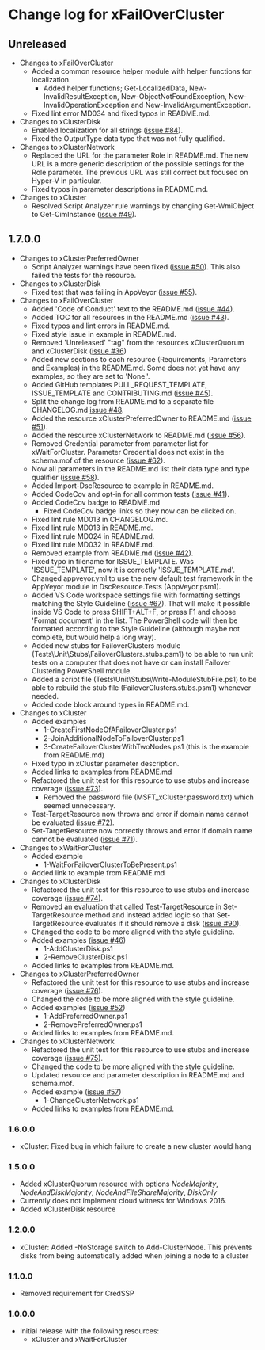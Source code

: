 # Change log for xFailOverCluster

## Unreleased

- Changes to xFailOverCluster
  - Added a common resource helper module with helper functions for localization.
    - Added helper functions; Get-LocalizedData, New-InvalidResultException,
      New-ObjectNotFoundException, New-InvalidOperationException and
      New-InvalidArgumentException.
  - Fixed lint error MD034 and fixed typos in README.md.
- Changes to xClusterDisk
  - Enabled localization for all strings ([issue #84](https://github.com/PowerShell/xFailOverCluster/issues/84)).
  - Fixed the OutputType data type that was not fully qualified.
- Changes to xClusterNetwork
  - Replaced the URL for the parameter Role in README.md. The new URL is a more
    generic description of the possible settings for the Role parameter. The
    previous URL was still correct but focused on Hyper-V in particular.
  - Fixed typos in parameter descriptions in README.md.
- Changes to xCluster
  - Resolved Script Analyzer rule warnings by changing Get-WmiObject to
    Get-CimInstance ([issue #49](https://github.com/PowerShell/xFailOverCluster/issues/49)).

## 1.7.0.0

- Changes to xClusterPreferredOwner
  - Script Analyzer warnings have been fixed ([issue #50](https://github.com/PowerShell/xFailOverCluster/issues/50)). This also failed the
    tests for the resource.
- Changes to xClusterDisk
  - Fixed test that was failing in  AppVeyor ([issue #55](https://github.com/PowerShell/xFailOverCluster/issues/55)).
- Changes to xFailOverCluster
  - Added 'Code of Conduct' text to the README.md ([issue #44](https://github.com/PowerShell/xFailOverCluster/issues/44)).
  - Added TOC for all resources in the README.md ([issue #43](https://github.com/PowerShell/xFailOverCluster/issues/43)).
  - Fixed typos and lint errors in README.md.
  - Fixed style issue in example in README.md.
  - Removed 'Unreleased' "tag" from the resources xClusterQuorum and
    xClusterDisk ([issue #36](https://github.com/PowerShell/xFailOverCluster/issues/36))
  - Added new sections to each resource (Requirements, Parameters and Examples)
    in the README.md. Some does not yet have any examples, so they are set to
    'None.'.
  - Added GitHub templates PULL\_REQUEST\_TEMPLATE, ISSUE_TEMPLATE and
    CONTRIBUTING.md ([issue #45](https://github.com/PowerShell/xFailOverCluster/issues/45)).
  - Split the change log from README.md to a separate file CHANGELOG.md
    [issue #48](https://github.com/PowerShell/xFailOverCluster/issues/48).
  - Added the resource xClusterPreferredOwner to README.md ([issue #51](https://github.com/PowerShell/xFailOverCluster/issues/51)).
  - Added the resource xClusterNetwork to README.md ([issue #56](https://github.com/PowerShell/xFailOverCluster/issues/56)).
  - Removed Credential parameter from parameter list for xWaitForCluster.
    Parameter Credential does not exist in the schema.mof of the resource
    ([issue #62](https://github.com/PowerShell/xFailOverCluster/issues/62)).
  - Now all parameters in the README.md list their data type and type qualifier
    ([issue #58](https://github.com/PowerShell/xFailOverCluster/issues/58)).
  - Added Import-DscResource to example in README.md.
  - Added CodeCov and opt-in for all common tests ([issue #41](https://github.com/PowerShell/xFailOverCluster/issues/41)).
  - Added CodeCov badge to README.md
    - Fixed CodeCov badge links so they now can be clicked on.
  - Fixed lint rule MD013 in CHANGELOG.md.
  - Fixed lint rule MD013 in README.md.
  - Fixed lint rule MD024 in README.md.
  - Fixed lint rule MD032 in README.md.
  - Removed example from README.md ([issue #42](https://github.com/PowerShell/xFailOverCluster/issues/42)).
  - Fixed typo in filename for ISSUE\_TEMPLATE. Was 'ISSUE\_TEMPLATE', now it is
    correctly 'ISSUE\_TEMPLATE.md'.
  - Changed appveyor.yml to use the new default test framework in the AppVeyor
    module in DscResource.Tests (AppVeyor.psm1).
  - Added VS Code workspace settings file with formatting settings matching the
    Style Guideline ([issue #67](https://github.com/PowerShell/xFailOverCluster/issues/67)). That will make it possible inside VS Code to
    press SHIFT+ALT+F, or press F1 and choose 'Format document' in the list. The
    PowerShell code will then be formatted according to the Style Guideline
    (although maybe not complete, but would help a long way).
  - Added new stubs for FailoverClusters module
    (Tests\Unit\Stubs\FailoverClusters.stubs.psm1) to be able to run unit tests
    on a computer that does not have or can install Failover Clustering
    PowerShell module.
  - Added a script file (Tests\Unit\Stubs\Write-ModuleStubFile.ps1) to be able
    to rebuild the stub file (FailoverClusters.stubs.psm1) whenever needed.
  - Added code block around types in README.md.
- Changes to xCluster
  - Added examples
    - 1-CreateFirstNodeOfAFailoverCluster.ps1
    - 2-JoinAdditionalNodeToFailoverCluster.ps1
    - 3-CreateFailoverClusterWithTwoNodes.ps1 (this is the example from README.md)
  - Fixed typo in xCluster parameter description.
  - Added links to examples from README.md
  - Refactored the unit test for this resource to use stubs and increase coverage
    ([issue #73](https://github.com/PowerShell/xFailOverCluster/issues/73)).
    - Removed the password file (MSFT_xCluster.password.txt) which seemed unnecessary.
  - Test-TargetResource now throws and error if domain name cannot be evaluated
    ([issue #72](https://github.com/PowerShell/xFailOverCluster/issues/72)).
  - Set-TargetResource now correctly throws and error if domain name cannot be
    evaluated ([issue #71](https://github.com/PowerShell/xFailOverCluster/issues/71)).
- Changes to xWaitForCluster
  - Added example
    - 1-WaitForFailoverClusterToBePresent.ps1
  - Added link to example from README.md
- Changes to xClusterDisk
  - Refactored the unit test for this resource to use stubs and increase coverage
    ([issue #74](https://github.com/PowerShell/xFailOverCluster/issues/74)).
  - Removed an evaluation that called Test-TargetResource in Set-TargetResource
    method and instead added logic so that Set-TargetResource evaluates if it
    should remove a disk ([issue #90](https://github.com/PowerShell/xFailOverCluster/issues/90)).
  - Changed the code to be more aligned with the style guideline.
  - Added examples ([issue #46](https://github.com/PowerShell/xFailOverCluster/issues/46))
    - 1-AddClusterDisk.ps1
    - 2-RemoveClusterDisk.ps1
  - Added links to examples from README.md.
- Changes to xClusterPreferredOwner
  - Refactored the unit test for this resource to use stubs and increase coverage
    ([issue #76](https://github.com/PowerShell/xFailOverCluster/issues/76)).
  - Changed the code to be more aligned with the style guideline.
  - Added examples ([issue #52](https://github.com/PowerShell/xFailOverCluster/issues/52))
    - 1-AddPreferredOwner.ps1
    - 2-RemovePreferredOwner.ps1
  - Added links to examples from README.md.
- Changes to xClusterNetwork
  - Refactored the unit test for this resource to use stubs and increase coverage
    ([issue #75](https://github.com/PowerShell/xFailOverCluster/issues/75)).
  - Changed the code to be more aligned with the style guideline.
  - Updated resource and parameter description in README.md and schema.mof.
  - Added example ([issue #57](https://github.com/PowerShell/xFailOverCluster/issues/57))
    - 1-ChangeClusterNetwork.ps1
  - Added links to examples from README.md.

### 1.6.0.0

- xCluster: Fixed bug in which failure to create a new cluster would hang

### 1.5.0.0

- Added xClusterQuorum resource with options *NodeMajority*,
  *NodeAndDiskMajority*, *NodeAndFileShareMajority*, *DiskOnly*
- Currently does not implement cloud witness for Windows 2016.
- Added xClusterDisk resource

### 1.2.0.0

- xCluster: Added -NoStorage switch to Add-ClusterNode. This prevents disks from
  being automatically added when joining a node to a cluster

### 1.1.0.0

- Removed requirement for CredSSP

### 1.0.0.0

- Initial release with the following resources:
  - xCluster and xWaitForCluster

